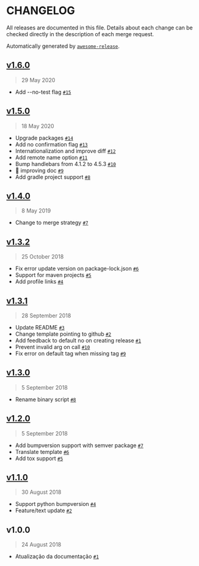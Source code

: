 CHANGELOG
=========

All releases are documented in this file.
Details about each change can be checked directly in the description of each merge request.

Automatically generated by [`awesome-release`](https://github.com/rbsdev/awesome-release).

## [v1.6.0](https://github.com/rbsdev/awesome-release/compare/v1.5.0...v1.6.0)

> 29 May 2020

- Add --no-test flag [`#15`](https://github.com/rbsdev/awesome-release/pull/15)

## [v1.5.0](https://github.com/rbsdev/awesome-release/compare/v1.4.0...v1.5.0)

> 18 May 2020

- Upgrade packages [`#14`](https://github.com/rbsdev/awesome-release/pull/14)
- Add no confirmation flag [`#13`](https://github.com/rbsdev/awesome-release/pull/13)
- Internationalization and improve diff [`#12`](https://github.com/rbsdev/awesome-release/pull/12)
- Add remote name option [`#11`](https://github.com/rbsdev/awesome-release/pull/11)
- Bump handlebars from 4.1.2 to 4.5.3 [`#10`](https://github.com/rbsdev/awesome-release/pull/10)
- :pencil: improving doc [`#9`](https://github.com/rbsdev/awesome-release/pull/9)
- Add gradle project support [`#8`](https://github.com/rbsdev/awesome-release/pull/8)

## [v1.4.0](https://github.com/rbsdev/awesome-release/compare/v1.3.2...v1.4.0)

> 8 May 2019

- Change to merge strategy [`#7`](https://github.com/rbsdev/awesome-release/pull/7)

## [v1.3.2](https://github.com/rbsdev/awesome-release/compare/v1.3.1...v1.3.2)

> 25 October 2018

- Fix error update version on package-lock.json [`#6`](https://github.com/rbsdev/awesome-release/pull/6)
- Support for maven projects [`#5`](https://github.com/rbsdev/awesome-release/pull/5)
- Add profile links [`#4`](https://github.com/rbsdev/awesome-release/pull/4)

## [v1.3.1](https://github.com/rbsdev/awesome-release/compare/v1.3.0...v1.3.1)

> 28 September 2018

- Update README [`#3`](https://github.com/rbsdev/awesome-release/pull/3)
- Change template pointing to github [`#2`](https://github.com/rbsdev/awesome-release/pull/2)
- Add feedback to default no on creating release [`#1`](https://github.com/rbsdev/awesome-release/pull/1)
- Prevent invalid arg on call [`#10`](https://github.com/rbsdev/awesome-release/pull/10)
- Fix error on default tag when missing tag [`#9`](https://github.com/rbsdev/awesome-release/pull/9)

## [v1.3.0](https://github.com/rbsdev/awesome-release/compare/v1.2.0...v1.3.0)

> 5 September 2018

- Rename binary script [`#8`](https://github.com/rbsdev/awesome-release/pull/8)

## [v1.2.0](https://github.com/rbsdev/awesome-release/compare/v1.1.0...v1.2.0)

> 5 September 2018

- Add bumpversion support with semver package [`#7`](https://github.com/rbsdev/awesome-release/pull/7)
- Translate template [`#6`](https://github.com/rbsdev/awesome-release/pull/6)
- Add tox support [`#5`](https://github.com/rbsdev/awesome-release/pull/5)

## [v1.1.0](https://github.com/rbsdev/awesome-release/compare/v1.0.0...v1.1.0)

> 30 August 2018

- Support python bumpversion [`#4`](https://github.com/rbsdev/awesome-release/pull/4)
- Feature/text update [`#2`](https://github.com/rbsdev/awesome-release/pull/2)

## v1.0.0

> 24 August 2018

- Atualização da documentação [`#1`](https://github.com/rbsdev/awesome-release/pull/1)
